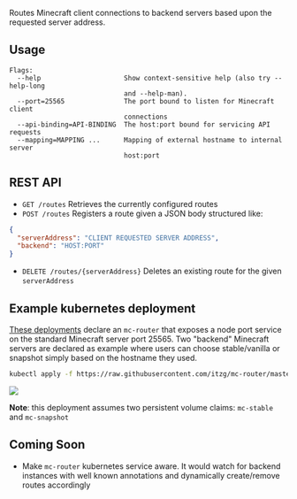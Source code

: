 Routes Minecraft client connections to backend servers based upon the requested server address.

## Usage

```text
Flags:
  --help                     Show context-sensitive help (also try --help-long
                             and --help-man).
  --port=25565               The port bound to listen for Minecraft client
                             connections
  --api-binding=API-BINDING  The host:port bound for servicing API requests
  --mapping=MAPPING ...      Mapping of external hostname to internal server
                             host:port
```

## REST API

* `GET /routes`
   Retrieves the currently configured routes
* `POST /routes`
   Registers a route given a JSON body structured like:
```json
{
  "serverAddress": "CLIENT REQUESTED SERVER ADDRESS",
  "backend": "HOST:PORT"
}
```

* `DELETE /routes/{serverAddress}`
  Deletes an existing route for the given `serverAddress`
  
## Example kubernetes deployment

[These deployments](docs/k8s-example.yaml) declare an `mc-router` that exposes a node port service 
on the standard Minecraft server port 25565. Two "backend" Minecraft servers are declared as example
where users can choose stable/vanilla or snapshot simply based on the hostname they used.

```bash
kubectl apply -f https://raw.githubusercontent.com/itzg/mc-router/master/docs/k8s-example.yaml
```

![](docs/example-deployment.drawio.png)

**Note**: this deployment assumes two persistent volume claims: `mc-stable` and `mc-snapshot`

## Coming Soon

* Make `mc-router` kubernetes service aware. It would watch for backend instances with well known annotations
  and dynamically create/remove routes accordingly